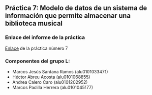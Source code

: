 ## Práctica 7: Modelo de datos de un sistema de información que permite almacenar una biblioteca musical

### Enlace del informe de la práctica
[Enlace](https://ull-esit-inf-dsi-2122.github.io/ull-esit-inf-dsi-21-22-prct07-music-datamodel-grupo_l/) de la práctica número 7

### Componentes del grupo L:
- Marcos Jesús Santana Ramos (alu0101033471)
- Héctor Abreu Acosta (alu0101068855)
- Andrea Calero Caro (alu0101202952) 
- Marcos Padilla Herrera (alu0101045177)
